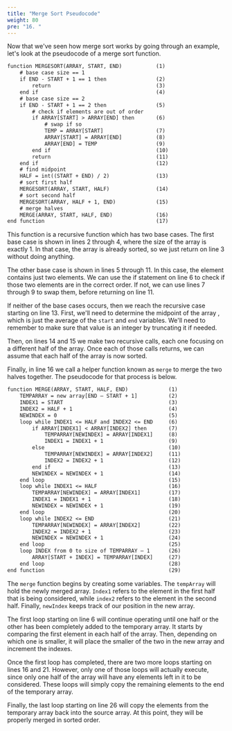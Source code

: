 ```yaml
---
title: "Merge Sort Pseudocode"
weight: 80
pre: "16. "
---
```

Now that we've seen how merge sort works by going through an example, let's look at the pseudocode of a merge sort function.

```tex
function MERGESORT(ARRAY, START, END)			(1)
    # base case size == 1		
    if END - START + 1 == 1 then				(2)		
        return						            (3)
    end if							            (4)
    # base case size == 2
    if END - START + 1 == 2 then				(5)
        # check if elements are out of order
        if ARRAY[START] > ARRAY[END] then		(6)
            # swap if so
            TEMP = ARRAY[START]				    (7)
            ARRAY[START] = ARRAY[END]			(8)
            ARRAY[END] = TEMP				    (9)
        end if						            (10)
        return						            (11)
    end if							            (12)
    # find midpoint
    HALF = int((START + END) / 2)			    (13)
    # sort first half
    MERGESORT(ARRAY, START, HALF)			    (14)
    # sort second half
    MERGESORT(ARRAY, HALF + 1, END)			    (15)
    # merge halves
    MERGE(ARRAY, START, HALF, END)			    (16)
end function							        (17)
```

This function is a recursive function which has two base cases. The first base case is shown in lines 2 through 4, where the size of the array is exactly 1. In that case, the array is already sorted, so we just return on line 3 without doing anything.

The other base case is shown in lines 5 through 11. In this case, the element contains just two elements. We can use the if statement on line 6 to check  if those two elements are in the correct order. If not, we can use lines 7 through 9 to swap them, before returning on line 11.

If neither of the base cases occurs, then we reach the recursive case starting on line 13. First, we'll need to determine the midpoint of the array , which is just the average of the `start` and `end` variables. We'll need to remember to make sure that value is an integer by truncating it if needed. 

Then, on lines 14 and 15 we make two recursive calls, each one focusing on a different half of the array. Once each of those calls returns, we can assume that each half of the array is now sorted. 

Finally, in line 16 we call a helper function known as `merge` to merge the two halves together. The pseudocode for that process is below. 

```tex
function MERGE(ARRAY, START, HALF, END)			    (1)
    TEMPARRAY = new array[END – START + 1]			(2)
    INDEX1 = START							        (3)
    INDEX2 = HALF + 1						        (4)
    NEWINDEX = 0							        (5)
    loop while INDEX1 <= HALF and INDEX2 <= END		(6)
        if ARRAY[INDEX1] < ARRAY[INDEX2] then		(7)
            TEMPARRAY[NEWINDEX] = ARRAY[INDEX1]		(8)
            INDEX1 = INDEX1 + 1					    (9)
        else								        (10)
            TEMPARRAY[NEWINDEX] = ARRAY[INDEX2]		(11)
            INDEX2 = INDEX2 + 1					    (12)
        end if							            (13)
        NEWINDEX = NEWINDEX + 1					    (14)
    end loop								        (15)
    loop while INDEX1 <= HALF					    (16)
        TEMPARRAY[NEWINDEX] = ARRAY[INDEX1]			(17)
        INDEX1 = INDEX1 + 1					        (18)
        NEWINDEX = NEWINDEX + 1					    (19)
    end loop								        (20)
    loop while INDEX2 <= END					    (21)
        TEMPARRAY[NEWINDEX] = ARRAY[INDEX2]			(22)
        INDEX2 = INDEX2 + 1					        (23)
        NEWINDEX = NEWINDEX + 1					    (24)
    end loop								        (25)
    loop INDEX from 0 to size of TEMPARRAY – 1		(26)
        ARRAY[START + INDEX] = TEMPARRAY[INDEX]		(27)
    end loop								        (28)
end function								        (29)
```

The `merge` function begins by creating some variables. The `tempArray` will hold the newly merged array. `Index1` refers to the element in the first half that is being considered, while `index2` refers to the element in the second half. Finally, `newIndex` keeps track of our position in the new array. 

The first loop starting on line 6 will continue operating until one half or the other has been completely added to the temporary array. It starts by comparing the first element in each half of the array. Then, depending on which one is smaller, it will place the smaller of the two in the new array and increment the indexes. 

Once the first loop has completed, there are two more loops starting on lines 16 and 21. However, only one of those loops will actually execute, since only one half of the array will have any elements left in it to be considered. These loops will simply copy the remaining elements to the end of the temporary array.

Finally, the last loop starting on line 26 will copy the elements from the temporary array back into the source array. At this point, they will be properly merged in sorted order.  
